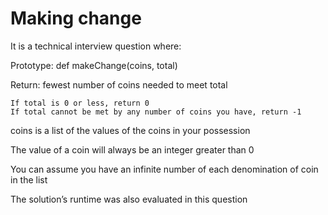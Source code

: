 Making change
=============

It is a technical interview question where:

Prototype: def makeChange(coins, total)

Return: fewest number of coins needed to meet total

    If total is 0 or less, return 0
    If total cannot be met by any number of coins you have, return -1

coins is a list of the values of the coins in your possession

The value of a coin will always be an integer greater than 0

You can assume you have an infinite number of each denomination of coin in the list

The solution’s runtime was also evaluated in this question

